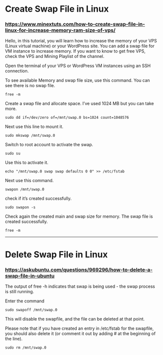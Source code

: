 # Create Swap File in Linux
### https://www.minextuts.com/how-to-create-swap-file-in-linux-for-increase-memory-ram-size-of-vps/

Hello, in this tutorial, you will learn how to increase the memory of your VPS (Linux virtual machine) or your WordPress site. You can add a swap file for VM instance to increase memory. If you want to know to get free VPS, check the VPS and Mining Playlist of the channel.

Open the terminal of your VPS or WordPress VM instances using an SSH connection.

To see available Memory and swap file size, use this command. You can see there is no swap file.
```shell
free -m
```

Create a swap file and allocate space. I’ve used 1024 MB but you can take more.
```shell
sudo dd if=/dev/zero of=/mnt/swap.0 bs=1024 count=1048576
```

Next use this line to mount it.
```shell
sudo mkswap /mnt/swap.0
```

Switch to root account to activate the swap.
```shell
sudo su
```

Use this to activate it.
```shell
echo "/mnt/swap.0 swap swap defaults 0 0" >> /etc/fstab
```

Next use this command.
```shell
swapon /mnt/swap.0
```

check if it’s created successfully.
```shell
sudo swapon -s
```

Check again the created main and swap size for memory. The swap file is created successfully.
```shell
free -m
```

<hr/>

# Delete Swap File in Linux
### https://askubuntu.com/questions/969296/how-to-delete-a-swap-file-in-ubuntu

The output of free -h indicates that swap is being used - the swap process is still running.

Enter the command

```shell
sudo swapoff /mnt/swap.0
```

This will disable the swapfile, and the file can be deleted at that point.

Please note that if you have created an entry in /etc/fstab for the swapfile, you should also delete it (or comment it out by adding # at the beginning of the line).

```shell
sudo rm /mnt/swap.0
```
